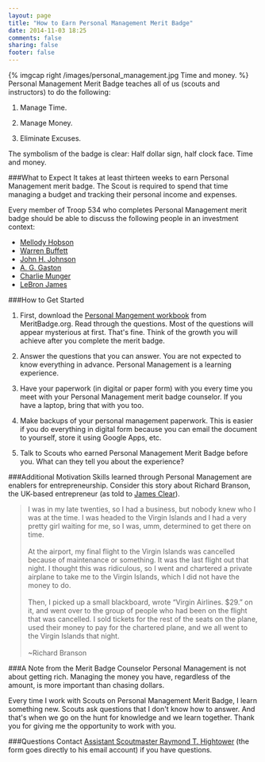 ```yaml
---
layout: page
title: "How to Earn Personal Management Merit Badge"
date: 2014-11-03 18:25
comments: false
sharing: false
footer: false
---
```

{% imgcap right /images/personal_management.jpg Time and money. %}
Personal Management Merit Badge teaches all of us (scouts and instructors) to do the following:

1. Manage Time.

2. Manage Money.

3. Eliminate Excuses.

The symbolism of the badge is clear: Half dollar sign, half clock face. Time and money.

###What to Expect
It takes at least thirteen weeks to earn Personal Management merit badge. The Scout is required to spend that time managing a budget and tracking their personal income and expenses.

Every member of Troop 534 who completes Personal Management merit badge should be able to discuss the following people in an investment context:

* [Mellody Hobson](https://www.arielinvestments.com/our-team/#hobson)
* [Warren Buffett](http://www.berkshirehathaway.com/)
* [John H. Johnson](http://www.thehistorymakers.com/biography/john-h-johnson-40)
* [A. G. Gaston](http://www.c-span.org/video/?180835-1/book-discussion-black-titan-g-gaston)
* [Charlie Munger](http://www.berkshirehathaway.com/)
* [LeBron James](http://www.fool.com/ecap/the_motley_fool/lebron-james-the-next-warren-buffett)

###How to Get Started

1. First, download the [Personal Mangement workbook](http://meritbadge.org/wiki/images/f/fa/Personal_Management.pdf) from MeritBadge.org. Read through the questions. Most of the questions will appear mysterious at first. That's fine. Think of the growth you will achieve after you complete the merit badge.

2. Answer the questions that you can answer. You are not expected to know everything in advance. Personal Management is a learning experience.

3. Have your paperwork (in digital or paper form) with you every time you meet with your Personal Management merit badge counselor. If you have a laptop, bring that with you too.

4. Make backups of your personal management paperwork. This is easier if you do everything in digital form because you can email the document to yourself, store it using Google Apps, etc.

5. Talk to Scouts who earned Personal Management Merit Badge before you. What can they tell you about the experience? 

###Additional Motivation
Skills learned through Personal Management are enablers for entrepreneurship. Consider this story about Richard Branson, the UK-based entrepreneur (as told to [James Clear](http://jamesclear.com/successful-people-start-before-they-feel-ready)).

>I was in my late twenties, so I had a business, but nobody knew who I was at the time. I was headed to the Virgin Islands and I had a very pretty girl waiting for me, so I was, umm, determined to get there on time.
>&nbsp;<br/><br/>
>At the airport, my final flight to the Virgin Islands was cancelled because of maintenance or something. It was the last flight out that night. I thought this was ridiculous, so I went and chartered a private airplane to take me to the Virgin Islands, which I did not have the money to do.
>&nbsp;<br/><br/>
>Then, I picked up a small blackboard, wrote “Virgin Airlines. $29.” on it, and went over to the group of people who had been on the flight that was cancelled. I sold tickets for the rest of the seats on the plane, used their money to pay for the chartered plane, and we all went to the Virgin Islands that night.
>&nbsp;<br/><br/>
>~Richard Branson

###A Note from the Merit Badge Counselor
Personal Management is not about getting rich. Managing the money you have, regardless of the amount, is more important than chasing dollars.

Every time I work with Scouts on Personal Management Merit Badge, I learn something new. Scouts ask questions that I don't know how to answer. And that's when we go on the hunt for knowledge and we learn together. Thank you for giving me the opportunity to work with you.

###Questions
Contact [Assistant Scoutmaster Raymond T. Hightower](http://rayhightower.com/contact/) (the form goes directly to his email account) if you have questions.

